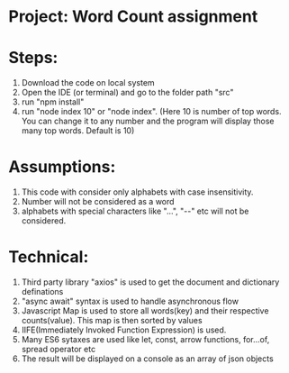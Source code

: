# Project: Word Count assignment

# Steps:

1. Download the code on local system
2. Open the IDE (or terminal) and go to the folder path "src"
3. run "npm install"
4. run "node index 10" or "node index". (Here 10 is number of top words. You can change it to any number and the program will display those many top words. Default is 10)

# Assumptions:

1. This code with consider only alphabets with case insensitivity.
2. Number will not be considered as a word
3. alphabets with special characters like "...", "--" etc will not be considered.

# Technical:

1. Third party library "axios" is used to get the document and dictionary definations
2. "async await" syntax is used to handle asynchronous flow
3. Javascript Map is used to store all words(key) and their respective counts(value). This map is then sorted by values
4. IIFE(Immediately Invoked Function Expression) is used.
5. Many ES6 sytaxes are used like let, const, arrow functions, for...of, spread operator etc
6. The result will be displayed on a console as an array of json objects
